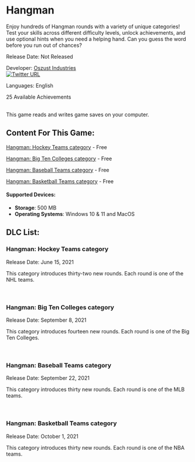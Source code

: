 # Hangman

Enjoy hundreds of Hangman rounds with a variety of unique categories! Test your skills across different difficulty levels, unlock achievements, and use optional hints when you need a helping hand. Can you guess the word before you run out of chances?

Release Date: Not Released

Developer: [Oszust Industries](https://github.com/Oszust-Industries)
<br /> [![Twitter URL](https://img.shields.io/twitter/url/https/twitter.com/bukotsunikki.svg?style=social&label=Follow%20%40OszustOS)](https://twitter.com/OszustOS)

Languages: English

25 Available Achievements

<br /> This game reads and writes game saves on your computer.

## Content For This Game:

[Hangman: Hockey Teams category](https://github.com/Oszust-Industries/Hangman#hangman-hockey-teams-category) - Free

[Hangman: Big Ten Colleges category](https://github.com/Oszust-Industries/Hangman#hangman-big-ten-colleges-category) - Free

[Hangman: Baseball Teams category](https://github.com/Oszust-Industries/Hangman#hangman-baseball-teams-category) - Free

[Hangman: Basketball Teams category](https://github.com/Oszust-Industries/Hangman#hangman-basketball-teams-category) - Free

#### Supported Devices:

* **Storage**: 500 MB
* **Operating Systems**: Windows 10 & 11 and MacOS

## DLC List:

### Hangman: Hockey Teams category

Release Date: June 15, 2021

This category introduces thirty-two new rounds. Each round is one of the NHL teams.
<br />
<br />
<br />
### Hangman: Big Ten Colleges category

Release Date: September 8, 2021

This category introduces fourteen new rounds. Each round is one of the Big Ten Colleges.
<br />
<br />
<br />
### Hangman: Baseball Teams category

Release Date: September 22, 2021

This category introduces thirty new rounds. Each round is one of the MLB teams.
<br />
<br />
<br />
### Hangman: Basketball Teams category

Release Date: October 1, 2021

This category introduces thirty new rounds. Each round is one of the NBA teams.
